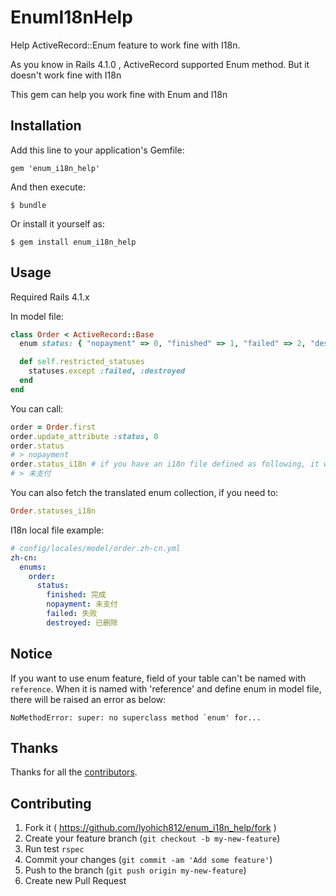 # EnumI18nHelp

Help ActiveRecord::Enum feature to work fine with I18n.

As you know in Rails 4.1.0 , ActiveRecord supported Enum method. But it doesn't work fine with I18n

This gem can help you work fine with Enum and I18n

## Installation

Add this line to your application's Gemfile:

    gem 'enum_i18n_help'

And then execute:

    $ bundle

Or install it yourself as:

    $ gem install enum_i18n_help

## Usage


Required Rails 4.1.x

In model file:

```ruby
class Order < ActiveRecord::Base
  enum status: { "nopayment" => 0, "finished" => 1, "failed" => 2, "destroyed" => 3 }

  def self.restricted_statuses
    statuses.except :failed, :destroyed
  end
end
```

You can call:

```ruby
order = Order.first
order.update_attribute :status, 0
order.status
# > nopayment
order.status_i18n # if you have an i18n file defined as following, it will return "未支付".
# > 未支付
```

You can also fetch the translated enum collection, if you need to:

```ruby
Order.statuses_i18n
```

I18n local file example:

```yaml
# config/locales/model/order.zh-cn.yml
zh-cn:
  enums:
    order:
      status:
        finished: 完成
        nopayment: 未支付
        failed: 失败
        destroyed: 已删除
```


## Notice
If you want to use enum feature, field of your table can't be named with `reference`.
When it is named with 'reference' and define enum in model file, there will be raised an error as below:

    NoMethodError: super: no superclass method `enum' for...


## Thanks

Thanks for all the [contributors](https://github.com/lyohich812/enum_i18n_help/graphs/contributors).

## Contributing

1. Fork it ( https://github.com/lyohich812/enum_i18n_help/fork )
2. Create your feature branch (`git checkout -b my-new-feature`)
3. Run test `rspec`
4. Commit your changes (`git commit -am 'Add some feature'`)
5. Push to the branch (`git push origin my-new-feature`)
6. Create new Pull Request
